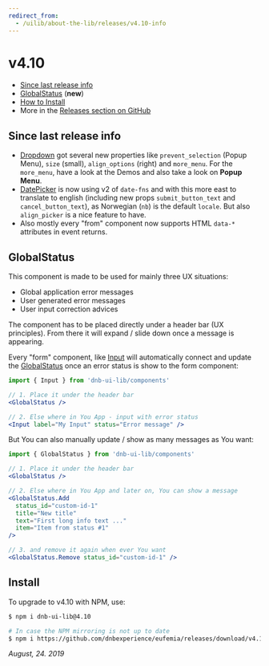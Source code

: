 ```yaml
---
redirect_from:
  - /uilib/about-the-lib/releases/v4.10-info
---
```


# v4.10

- [Since last release info](#since-last-release-info)
- [GlobalStatus](#globalstatus) (**new**)
- [How to Install](#install)
- More in the [Releases section on GitHub](https://github.com/dnbexperience/eufemia/releases)

## Since last release info

- [Dropdown](/uilib/components/dropdown) got several new properties like `prevent_selection` (Popup Menu), `size` (small), `align_options` (right) and `more_menu`. For the `more_menu`, have a look at the Demos and also take a look on **Popup Menu**.
- [DatePicker](/uilib/components/date-picker) is now using v2 of `date-fns` and with this more east to translate to english (including new props `submit_button_text` and `cancel_button_text`), as Norwegian (`nb`) is the default `locale`. But also `align_picker` is a nice feature to have.
- Also mostly every "from" component now supports HTML `data-*` attributes in event returns.

## GlobalStatus

This component is made to be used for mainly three UX situations:

- Global application error messages
- User generated error messages
- User input correction advices

The component has to be placed directly under a header bar (UX principles). From there it will expand / slide down once a message is appearing.

Every "form" component, like [Input](/uilib/components/dropdown) will automatically connect and update the [GlobalStatus](/uilib/components/global-status) once an error status is show to the form component:

```jsx
import { Input } from 'dnb-ui-lib/components'

// 1. Place it under the header bar
<GlobalStatus />

// 2. Else where in You App - input with error status
<Input label="My Input" status="Error message" />
```

But You can also manually update / show as many messages as You want:

```jsx
import { GlobalStatus } from 'dnb-ui-lib/components'

// 1. Place it under the header bar
<GlobalStatus />

// 2. Else where in You App and later on, You can show a message
<GlobalStatus.Add
  status_id="custom-id-1"
  title="New title"
  text="First long info text ..."
  item="Item from status #1"
/>

// 3. and remove it again when ever You want
<GlobalStatus.Remove status_id="custom-id-1" />
```

## Install

To upgrade to v4.10 with NPM, use:

```bash
$ npm i dnb-ui-lib@4.10

# In case the NPM mirroring is not up to date
$ npm i https://github.com/dnbexperience/eufemia/releases/download/v4.10.0/dnb-ui-lib-4.10.0.tgz
```

_August, 24. 2019_
